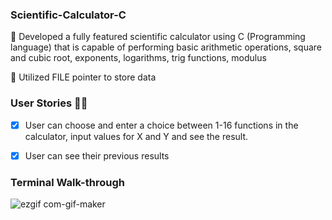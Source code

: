### Scientific-Calculator-C

🔶 Developed a fully featured scientific calculator using
 C (Programming language) that is capable of performing basic arithmetic operations, square and cubic root, exponents, logarithms, trig functions, modulus

🔶 Utilized FILE pointer to store data



### User Stories 👨‍💻
- [x] User can choose and enter a choice between 1-16 functions in the calculator, input values for X and Y and see the result. 
- [x] User can see their previous results



### Terminal Walk-through
![ezgif com-gif-maker](https://user-images.githubusercontent.com/102193884/179435082-4eb07c2f-63c9-4804-a629-0cf77759e43c.gif)

